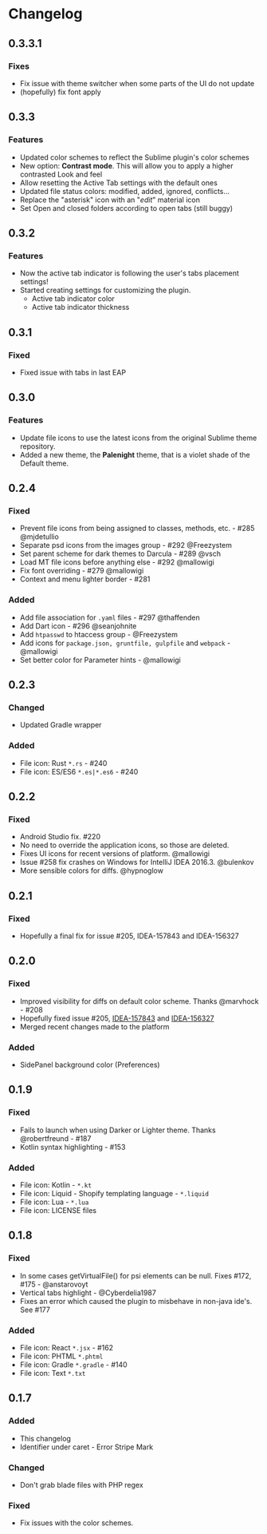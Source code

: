 # Changelog

## 0.3.3.1

### Fixes
- Fix issue with theme switcher when some parts of the UI do not update
- (hopefully) fix font apply

## 0.3.3

### Features
- Updated color schemes to reflect the Sublime plugin's color schemes
- New option: **Contrast mode**. This will allow you to apply a higher contrasted Look and feel
- Allow resetting the Active Tab settings with the default ones
- Updated file status colors: modified, added, ignored, conflicts...
- Replace the "asterisk" icon with an "*edit*" material icon
- Set Open and closed folders according to open tabs (still buggy)

## 0.3.2

### Features
- Now the active tab indicator is following the user's tabs placement settings!
- Started creating settings for customizing the plugin.
  - Active tab indicator color
  - Active tab indicator thickness

## 0.3.1

### Fixed
- Fixed issue with tabs in last EAP

## 0.3.0

### Features
- Update file icons to use the latest icons from the original Sublime theme repository.
- Added a new theme, the **Palenight** theme, that is a violet shade of the Default theme.

## 0.2.4

### Fixed
- Prevent file icons from being assigned to classes, methods, etc. - #285  @mjdetullio
- Separate psd icons from the images group - #292 @Freezystem
- Set parent scheme for dark themes to Darcula - #289 @vsch
- Load MT file icons before anything else - #292 @mallowigi
- Fix font overriding - #279 @mallowigi
- Context and menu lighter border - #281 

### Added
- Add file association for `.yaml` files - #297 @thaffenden
- Add Dart icon - #296 @seanjohnite
- Add `htpasswd` to htaccess group - @Freezystem
- Add icons for `package.json, gruntfile, gulpfile` and `webpack` - @mallowigi
- Set better color for Parameter hints - @mallowigi

## 0.2.3

### Changed
- Updated Gradle wrapper

### Added
- File icon: Rust `*.rs` - #240
- File icon: ES/ES6 `*.es|*.es6` - #240

## 0.2.2

### Fixed
- Android Studio fix. #220
- No need to override the application icons, so those are deleted.
- Fixes UI icons for recent versions of platform. @mallowigi
- Issue #258 fix crashes on Windows for IntelliJ IDEA 2016.3. @bulenkov
- More sensible colors for diffs. @hypnoglow

## 0.2.1

### Fixed
- Hopefully a final fix for issue #205, IDEA-157843 and IDEA-156327

## 0.2.0

### Fixed
- Improved visibility for diffs on default color scheme. Thanks @marvhock - #208
- Hopefully fixed issue #205, [IDEA-157843](https://youtrack.jetbrains.com/issue/IDEA-157843) and [IDEA-156327](https://youtrack.jetbrains.com/issue/IDEA-156327)
- Merged recent changes made to the platform

### Added
- SidePanel background color (Preferences)

## 0.1.9

### Fixed
- Fails to launch when using Darker or Lighter theme. Thanks @robertfreund - #187
- Kotlin syntax highlighting - #153

### Added
- File icon: Kotlin - `*.kt`
- File icon: Liquid - Shopify templating language - `*.liquid`
- File icon: Lua - `*.lua`
- File icon: LICENSE files

## 0.1.8

### Fixed
- In some cases getVirtualFile() for psi elements can be null. Fixes #172, #175 - @anstarovoyt
- Vertical tabs highlight - @Cyberdelia1987
- Fixes an error which caused the plugin to misbehave in non-java ide's. See #177

### Added
- File icon: React `*.jsx` - #162
- File icon: PHTML `*.phtml`
- File icon: Gradle `*.gradle` - #140
- File icon: Text `*.txt`

## 0.1.7

### Added
- This changelog
- Identifier under caret - Error Stripe Mark

### Changed
- Don't grab blade files with PHP regex

### Fixed
- Fix issues with the color schemes.

[Unreleased]: https://github.com/ChrisRM/material-theme-jetbrains/compare/v0.2.2...HEAD
